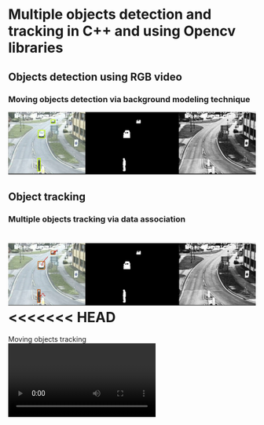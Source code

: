 #  Multiple objects detection and tracking  in C++ and using Opencv libraries<br> 



## Objects detection using RGB video
### Moving objects detection via background modeling technique
 
![alt=moving object detection ](./ObjectDetection.png "Moving Objects Detection")

## Object tracking
### Multiple objects tracking via data association<br>
![alt=moving object tracking ](./ObjectTracking.png "Moving Objects Tracking")
<<<<<<< HEAD
=======
Moving objects tracking<br>
![Demo video Objects Tracking](https://user-images.githubusercontent.com/19721447/191731611-a85db9f8-3f68-48a6-ac48-f9a2190d73a5.mov)



